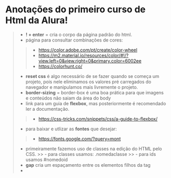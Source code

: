 # Anotações do primeiro curso de Html da Alura!

> - **! + enter** = cria o corpo da página padrão do html.
> -  página para consultar combinações de cores: 
  >> - <https://color.adobe.com/pt/create/color-wheel>
  >>- <https://m2.material.io/resources/color/#!/?view.left=0&view.right=0&primary.color=6002ee> 
  >>- <https://colorhunt.co/>
> - **reset css** é algo necessário de se fazer quando se começa um projeto, pois nele eliminamos os valores pré carregados do navegador e manipulamos mais livremente o projeto.
> - **border-sizing** = border-box é uma boa prática para que imagens e conteúdos não saiam da área do body
> - link para um guia de **flexbox**, mas posteriormente é recomendado ler a documentação.
  >> - https://css-tricks.com/snippets/css/a-guide-to-flexbox/
> - para baixar e utlizar as **fontes** que desejar:
  >> - https://fonts.google.com/?query=mont
> - primeiramente fazemos uso de classes na edição do HTML pelo CSS.
    >> - para classes usamos: .nomedaclasse
    >> - para ids usamos #nomedoid
> - **gap** cria um espaçamento entre os elementos filhos da tag
> - 
